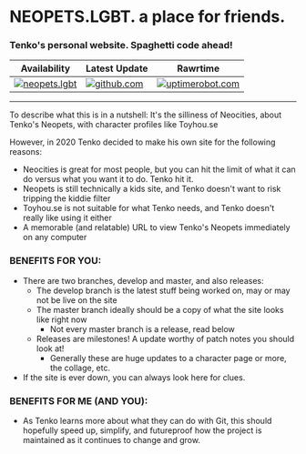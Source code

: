 <h1 align="left">NEOPETS.LGBT. a place for friends.</h1>
<h3 align="left">Tenko's personal website. Spaghetti code ahead! </h3>

| Availability                                                                                                         | Latest Update |                             Rawrtime
|-----------------------------------------------------------------------------------------------------------------------|--------------------------|--------------------------------|
| [![neopets.lgbt](https://img.shields.io/website?url=https%3A%2F%2Fneopets.lgbt%2F)](https://neopets.lgbt/) | [![github.com](https://img.shields.io/github/last-commit/tenkowski/NEOPETS.LGBT)](https://github.com/tenkowski/NEOPETS.LGBT/commits/master/) | [![uptimerobot.com](https://img.shields.io/uptimerobot/ratio/m797719428-848e3580971a2ca15d2d2b1b)](https://stats.uptimerobot.com/sLBUBErOtW/797719428)


---
To describe what this is in a nutshell: It's the silliness of Neocities, about Tenko's Neopets, with character profiles like Toyhou.se<br>

However, in 2020 Tenko decided to make his own site for the following reasons:
- Neocities is great for most people, but you can hit the limit of what it can do versus what you want it to do. Tenko hit it. 
- Neopets is still technically a kids site, and Tenko doesn't want to risk tripping the kiddie filter
- Toyhou.se is not suitable for what Tenko needs, and Tenko doesn't really like using it either
- A memorable (and relatable) URL to view Tenko's Neopets immediately on any computer
### BENEFITS FOR YOU:
  - There are two branches, develop and master, and also releases:
    - The develop branch is the latest stuff being worked on, may or may not be live on the site
    - The master branch ideally should be a copy of what the site looks like right now
      - Not every master branch is a release, read below
    - Releases are milestones! A update worthy of patch notes you should look at!
      - Generally these are huge updates to a character page or more, the collage, etc.
  - If the site is ever down, you can always look here for clues.
### BENEFITS FOR ME (AND YOU):
- As Tenko learns more about what they can do with Git, this should hopefully speed up, simplify, and futureproof how the project is maintained as it continues to change and grow. 
